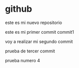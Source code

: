 # github
este es mi nuevo repositorio

este es mi primer commit
commit1

voy a realizar mi segundo commit

prueba de tercer commit


prueba numero 4